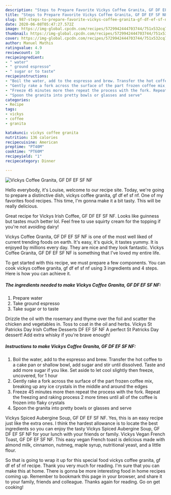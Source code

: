 ```yaml
---
description: "Steps to Prepare Favorite Vickys Coffee Granita, GF DF EF SF NF"
title: "Steps to Prepare Favorite Vickys Coffee Granita, GF DF EF SF NF"
slug: 987-steps-to-prepare-favorite-vickys-coffee-granita-gf-df-ef-sf-nf
date: 2020-06-08T05:47:27.572Z
image: https://img-global.cpcdn.com/recipes/5729942444703744/751x532cq70/vickys-coffee-granita-gf-df-ef-sf-nf-recipe-main-photo.jpg
thumbnail: https://img-global.cpcdn.com/recipes/5729942444703744/751x532cq70/vickys-coffee-granita-gf-df-ef-sf-nf-recipe-main-photo.jpg
cover: https://img-global.cpcdn.com/recipes/5729942444703744/751x532cq70/vickys-coffee-granita-gf-df-ef-sf-nf-recipe-main-photo.jpg
author: Manuel Mathis
ratingvalue: 4.9
reviewcount: 10
recipeingredient:
- " water"
- " ground espresso"
- " sugar or to taste"
recipeinstructions:
- "Boil the water, add to the espresso and brew. Transfer the hot coffee to a cake pan or shallow bowl, add sugar and stir until dissolved. Taste and add more sugar if you like. Set aside to let cool slightly then freeze, uncovered, for 1 hour"
- "Gently rake a fork across the surface of the part frozen coffee mix, breaking up any ice crystals in the middle and around the edges"
- "Freeze 45 minutes more then repeat the process with the fork. Repeat the freezing and raking process 2 more times until all of the coffee is frozen into flaky crystals"
- "Spoon the granita into pretty bowls or glasses and serve"
categories:
- Recipe
tags:
- vickys
- coffee
- granita

katakunci: vickys coffee granita 
nutrition: 136 calories
recipecuisine: American
preptime: "PT40M"
cooktime: "PT60M"
recipeyield: "1"
recipecategory: Dinner

---
```



![Vickys Coffee Granita, GF DF EF SF NF](https://img-global.cpcdn.com/recipes/5729942444703744/751x532cq70/vickys-coffee-granita-gf-df-ef-sf-nf-recipe-main-photo.jpg)

Hello everybody, it's Louise, welcome to our recipe site. Today, we're going to prepare a distinctive dish, vickys coffee granita, gf df ef sf nf. One of my favorites food recipes. This time, I'm gonna make it a bit tasty. This will be really delicious.

Great recipe for Vickys Irish Coffee, GF DF EF SF NF. Looks like guinness but tastes much better lol. Feel free to use squirty cream for the topping if you&#39;re not avoiding dairy!

Vickys Coffee Granita, GF DF EF SF NF is one of the most well liked of current trending foods on earth. It's easy, it's quick, it tastes yummy. It is enjoyed by millions every day. They are nice and they look fantastic. Vickys Coffee Granita, GF DF EF SF NF is something that I've loved my entire life.


To get started with this recipe, we must prepare a few components. You can cook vickys coffee granita, gf df ef sf nf using 3 ingredients and 4 steps. Here is how you can achieve it.

<!--inarticleads1-->

##### The ingredients needed to make Vickys Coffee Granita, GF DF EF SF NF:

1. Prepare  water
1. Take  ground espresso
1. Take  sugar or to taste


Drizzle the oil with the rosemary and thyme over the foil and scatter the chicken and vegetables in. Toss to coat in the oil and herbs. Vickys St Patricks Day Irish Coffee Desserts DF EF SF NF A perfect St Patricks Day dessert! Add extra whisky if you&#39;re brave enough! 

<!--inarticleads2-->

##### Instructions to make Vickys Coffee Granita, GF DF EF SF NF:

1. Boil the water, add to the espresso and brew. Transfer the hot coffee to a cake pan or shallow bowl, add sugar and stir until dissolved. Taste and add more sugar if you like. Set aside to let cool slightly then freeze, uncovered, for 1 hour
1. Gently rake a fork across the surface of the part frozen coffee mix, breaking up any ice crystals in the middle and around the edges
1. Freeze 45 minutes more then repeat the process with the fork. Repeat the freezing and raking process 2 more times until all of the coffee is frozen into flaky crystals
1. Spoon the granita into pretty bowls or glasses and serve


Vickys Spiced Aubergine Soup, GF DF EF SF NF. Yes, this is an easy recipe just like the extra ones. I think the hardest allowance is to locate the best ingredients so you can enjoy the tasty Vickys Spiced Aubergine Soup, GF DF EF SF NF for your lunch with your friends or family. Vickys Vegan French Toast, GF DF EF SF NF. This easy vegan French toast is delicious made with almond milk, cinnamon, nutmeg, maple syrup, nutritional yeast, and a little flour. 

So that is going to wrap it up for this special food vickys coffee granita, gf df ef sf nf recipe. Thank you very much for reading. I'm sure that you can make this at home. There is gonna be more interesting food in home recipes coming up. Remember to bookmark this page in your browser, and share it to your family, friends and colleague. Thanks again for reading. Go on get cooking!
